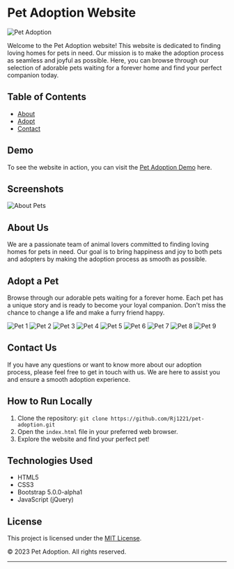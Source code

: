 # Pet Adoption Website

![Pet Adoption](./assets/img1.jpg)

Welcome to the Pet Adoption website! This website is dedicated to finding loving homes for pets in need. Our mission is to make the adoption process as seamless and joyful as possible. Here, you can browse through our selection of adorable pets waiting for a forever home and find your perfect companion today.

## Table of Contents

- [About](#about)
- [Adopt](#adopt)
- [Contact](#contact)

## Demo

To see the website in action, you can visit the [Pet Adoption Demo](https://raj-pet-shop-landing-page.netlify.app/) here.

## Screenshots

![About Pets](./assets/img2.png)

## About Us

We are a passionate team of animal lovers committed to finding loving homes for pets in need. Our goal is to bring happiness and joy to both pets and adopters by making the adoption process as smooth as possible.

## Adopt a Pet

Browse through our adorable pets waiting for a forever home. Each pet has a unique story and is ready to become your loyal companion. Don't miss the chance to change a life and make a furry friend happy.

![Pet 1](./assets/img3.jpg)
![Pet 2](./assets/img4.jpg)
![Pet 3](./assets/img5.jpg)
![Pet 4](./assets/img6.jpg)
![Pet 5](./assets/img7.jpeg)
![Pet 6](./assets/img8.jpeg)
![Pet 7](./assets/img9.jpeg)
![Pet 8](./assets/img10.jpeg)
![Pet 9](./assets/img11.jpeg)

## Contact Us

If you have any questions or want to know more about our adoption process, please feel free to get in touch with us. We are here to assist you and ensure a smooth adoption experience.

## How to Run Locally

1. Clone the repository: `git clone https://github.com/Rj1221/pet-adoption.git`
2. Open the `index.html` file in your preferred web browser.
3. Explore the website and find your perfect pet!

## Technologies Used

- HTML5
- CSS3
- Bootstrap 5.0.0-alpha1
- JavaScript (jQuery)

## License

This project is licensed under the [MIT License](LICENSE).

&copy; 2023 Pet Adoption. All rights reserved.

---
